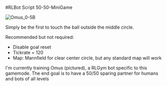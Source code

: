 #RLBot Script 50-50-MiniGame

![Omus_0-5B](https://user-images.githubusercontent.com/46916734/157023753-4261787c-cff4-46e5-bd62-1707213e848a.gif)

Simply be the first to touch the ball outside the middle circle.

Recommended but not required:
- Disable goal reset
- Tickrate = 120
- Map: Mannfield for clear center circle, but any standard map will work

I'm currently training Omus (pictured), a RLGym bot specific to this gamemode. The end goal is to have a 50/50 sparing partner for humans and bots of all levels
